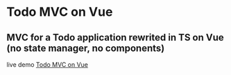 # Todo MVC on Vue

## MVC for a Todo application rewrited in TS on Vue (no state manager, no components)

live demo [Todo MVC on Vue](https://forjmail.github.io/todo_mvc_vue/)
